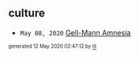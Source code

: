 ## culture

* <code>May 08, 2020</code> [Gell-Mann Amnesia](2020-05-08T09-08-00-gell-mann-amnesia.md)

<sup><sub>generated 12 May 2020 02:47:12 by <a href='https://github.com/senorprogrammer/til'>til</a></sub></sup>
